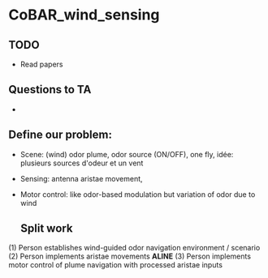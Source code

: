 # CoBAR_wind_sensing

## TODO 
- Read papers
## Questions to TA
- 

## Define our problem: 
- Scene: (wind) odor plume, odor source (ON/OFF), one fly, idée: plusieurs sources d'odeur et un vent
- Sensing: antenna aristae movement, 
- Motor control: like odor-based modulation but variation of odor due to wind

  ## Split work
(1) Person establishes wind-guided odor navigation environment / scenario
(2) Person implements aristae movements **ALINE**
(3) Person implements motor control of plume navigation with processed aristae inputs
